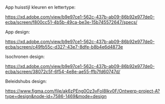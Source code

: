 App huisstijl kleuren en lettertype:

https://xd.adobe.com/view/b9e97ce1-562c-437b-ab09-86b92e977de0-ecba/screen/f800cc51-4b5b-49ca-be3e-15b745572647/specs/

App design:

https://xd.adobe.com/view/b9e97ce1-562c-437b-ab09-86b92e977de0-ecba/screen/c49fb55c-d327-43e7-8dfe-b8b4e6d4873e

Isochronen design:

https://xd.adobe.com/view/b9e97ce1-562c-437b-ab09-86b92e977de0-ecba/screen/38072c5f-6f54-4e8e-ae55-ffb7fd60747d/

Beleidshubs design:

https://www.figma.com/file/ak6zPEng0Oz3vFoI8lkv0F/Ontwerp-project-A?type=design&node-id=7586-1469&mode=design
